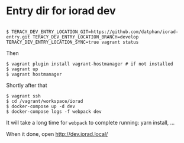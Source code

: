 
# Entry dir for iorad dev


```

$ TERACY_DEV_ENTRY_LOCATION_GIT=https://github.com/datphan/iorad-entry.git TERACY_DEV_ENTRY_LOCATION_BRANCH=develop TERACY_DEV_ENTRY_LOCATION_SYNC=true vagrant status

```

Then

```
$ vagrant plugin install vagrant-hostmanager # if not installed
$ vagrant up
$ vagrant hostmanager

```

Shortly after that
```
$ vagrant ssh
$ cd /vagrant/workspace/iorad
$ docker-compose up -d dev
$ docker-compose logs -f webpack dev

```

It will take a long time for `webpack` to complete running: yarn install, ...

When it done, open http://dev.iorad.local/
